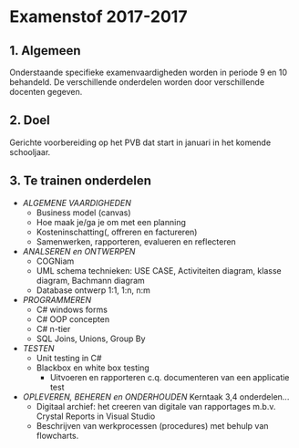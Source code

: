 # Examenstof 2017-2017

## 1. Algemeen

Onderstaande specifieke examenvaardigheden worden in periode 9 en 10 behandeld. 
De verschillende onderdelen worden door verschillende docenten gegeven. 

## 2. Doel

Gerichte voorbereiding op het PVB dat start in januari in het komende schooljaar.

## 3. Te trainen onderdelen

- _ALGEMENE VAARDIGHEDEN_
    - Business model (canvas)
    - Hoe maak je/ga je om met een planning
    - Kosteninschatting(, offreren en factureren)
    - Samenwerken, rapporteren, evalueren en reflecteren 
- _ANALSEREN en ONTWERPEN_
    - COGNiam
    - UML schema technieken: USE CASE, Activiteiten diagram, klasse diagram, Bachmann diagram
    - Database ontwerp 1:1, 1:n, n:m
- _PROGRAMMEREN_ 
    - C# windows forms
    - C# OOP concepten
    - C# n-tier
    - SQL Joins, Unions, Group By
- _TESTEN_ 
    - Unit testing in C#
    - Blackbox en white box testing 
        - Uitvoeren en rapporteren c.q. documenteren van een applicatie test
- _OPLEVEREN, BEHEREN en ONDERHOUDEN_ Kerntaak 3,4 onderdelen...
    - Digitaal archief: het creeren van digitale van rapportages m.b.v. Crystal Reports in Visual Studio
    - Beschrijven van werkprocessen (procedures) met behulp van flowcharts.
